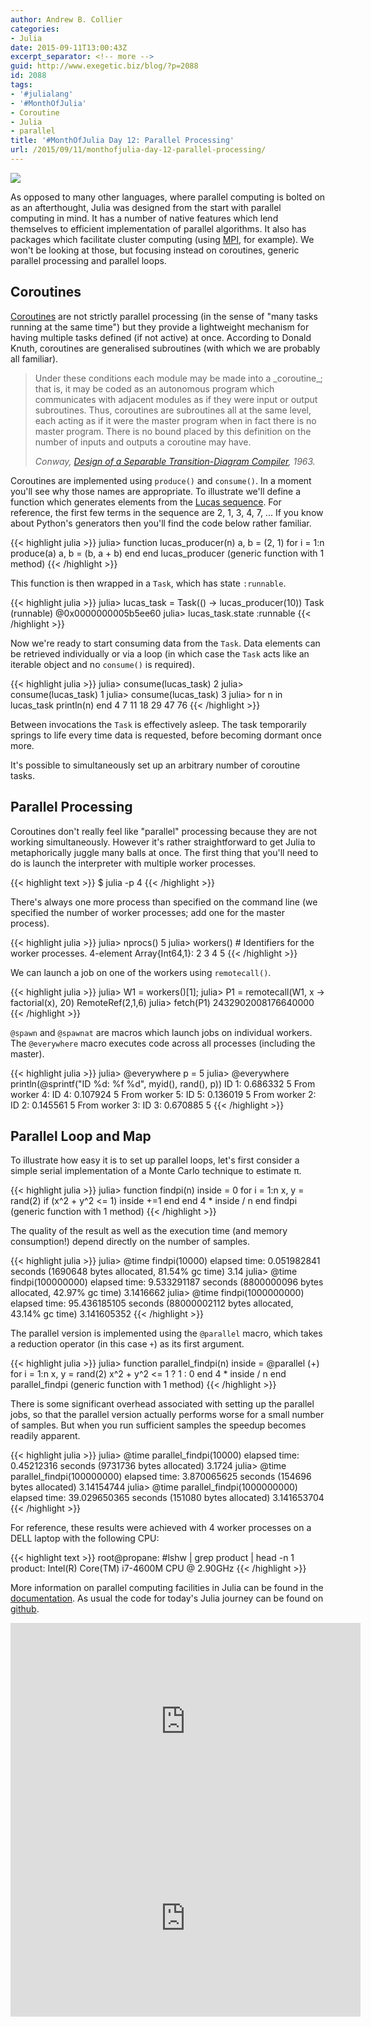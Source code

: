 ```yaml
---
author: Andrew B. Collier
categories:
- Julia
date: 2015-09-11T13:00:43Z
excerpt_separator: <!-- more -->
guid: http://www.exegetic.biz/blog/?p=2088
id: 2088
tags:
- '#julialang'
- '#MonthOfJulia'
- Coroutine
- Julia
- parallel
title: '#MonthOfJulia Day 12: Parallel Processing'
url: /2015/09/11/monthofjulia-day-12-parallel-processing/
---
```


<!--more-->

<img src="/img/2015/09/Julia-Logo-Parallel.png" >

As opposed to many other languages, where parallel computing is bolted on as an afterthought, Julia was designed from the start with parallel computing in mind. It has a number of native features which lend themselves to efficient implementation of parallel algorithms. It also has packages which facilitate cluster computing (using [MPI](https://github.com/JuliaParallel/MPI.jl), for example). We won't be looking at those, but focusing instead on coroutines, generic parallel processing and parallel loops.

## Coroutines

[Coroutines](https://en.wikipedia.org/wiki/Coroutine) are not strictly parallel processing (in the sense of "many tasks running at the same time") but they provide a lightweight mechanism for having multiple tasks defined (if not active) at once. According to Donald Knuth, coroutines are generalised subroutines (with which we are probably all familiar).

<blockquote>
Under these conditions each module may be made into a _coroutine_; that is, it may be coded as an autonomous program which communicates with adjacent modules as if they were input or output subroutines. Thus, coroutines are subroutines all at the same level, each acting as if it were the master program when in fact there is no master program. There is no bound placed by this definition on the number of inputs and outputs a coroutine may have.
  
<cite>Conway, <a href="http://dl.acm.org/citation.cfm?doid=366663.366704">Design of a Separable Transition-Diagram Compiler</a>, 1963.</cite>
</blockquote> 

Coroutines are implemented using `produce()` and `consume()`. In a moment you'll see why those names are appropriate. To illustrate we'll define a function which generates elements from the [Lucas sequence](https://en.wikipedia.org/wiki/Lucas_number). For reference, the first few terms in the sequence are 2, 1, 3, 4, 7, ... If you know about Python's generators then you'll find the code below rather familiar.
  
{{< highlight julia >}}
julia> function lucas_producer(n)
           a, b = (2, 1)
           for i = 1:n
               produce(a)
               a, b = (b, a + b)
           end
        end
lucas_producer (generic function with 1 method)
{{< /highlight >}}
  
This function is then wrapped in a `Task`, which has state `:runnable`.
  
{{< highlight julia >}}
julia> lucas_task = Task(() -> lucas_producer(10))
Task (runnable) @0x0000000005b5ee60
julia> lucas_task.state
:runnable
{{< /highlight >}}
  
Now we're ready to start consuming data from the `Task`. Data elements can be retrieved individually or via a loop (in which case the `Task` acts like an iterable object and no `consume()` is required).
  
{{< highlight julia >}}
julia> consume(lucas_task)
2
julia> consume(lucas_task)
1
julia> consume(lucas_task)
3
julia> for n in lucas_task
           println(n)
       end
4
7
11
18
29
47
76
{{< /highlight >}}
  
Between invocations the `Task` is effectively asleep. The task temporarily springs to life every time data is requested, before becoming dormant once more.

It's possible to simultaneously set up an arbitrary number of coroutine tasks.

## Parallel Processing

Coroutines don't really feel like "parallel" processing because they are not working simultaneously. However it's rather straightforward to get Julia to metaphorically juggle many balls at once. The first thing that you'll need to do is launch the interpreter with multiple worker processes.
  
{{< highlight text >}}
$ julia -p 4
{{< /highlight >}}
  
There's always one more process than specified on the command line (we specified the number of worker processes; add one for the master process).
  
{{< highlight julia >}}
julia> nprocs()
5
julia> workers() # Identifiers for the worker processes.
4-element Array{Int64,1}:
 2
 3
 4
 5
{{< /highlight >}}
  
We can launch a job on one of the workers using `remotecall()`.
  
{{< highlight julia >}}
julia> W1 = workers()[1];
julia> P1 = remotecall(W1, x -> factorial(x), 20)
RemoteRef(2,1,6)
julia> fetch(P1)
2432902008176640000
{{< /highlight >}}
  
`@spawn` and `@spawnat` are macros which launch jobs on individual workers. The `@everywhere` macro executes code across all processes (including the master).
  
{{< highlight julia >}}
julia> @everywhere p = 5
julia> @everywhere println(@sprintf(&quot;ID %d: %f %d&quot;, myid(), rand(), p))
ID 1: 0.686332 5
        From worker 4: ID 4: 0.107924 5
        From worker 5: ID 5: 0.136019 5
        From worker 2: ID 2: 0.145561 5
        From worker 3: ID 3: 0.670885 5
{{< /highlight >}}

## Parallel Loop and Map

To illustrate how easy it is to set up parallel loops, let's first consider a simple serial implementation of a Monte Carlo technique to estimate π.
  
{{< highlight julia >}}
julia> function findpi(n)
           inside = 0
           for i = 1:n
               x, y = rand(2)
               if (x^2 + y^2 <= 1)
                   inside +=1
               end
           end
           4 * inside / n
       end
findpi (generic function with 1 method)
{{< /highlight >}}
  
The quality of the result as well as the execution time (and memory consumption!) depend directly on the number of samples.
  
{{< highlight julia >}}
julia> @time findpi(10000)
elapsed time: 0.051982841 seconds (1690648 bytes allocated, 81.54% gc time)
3.14
julia> @time findpi(100000000)
elapsed time: 9.533291187 seconds (8800000096 bytes allocated, 42.97% gc time)
3.1416662
julia> @time findpi(1000000000)
elapsed time: 95.436185105 seconds (88000002112 bytes allocated, 43.14% gc time)
3.141605352
{{< /highlight >}}
  
The parallel version is implemented using the `@parallel` macro, which takes a reduction operator (in this case `+`) as its first argument.
  
{{< highlight julia >}}
julia> function parallel_findpi(n)
           inside = @parallel (+) for i = 1:n
               x, y = rand(2)
               x^2 + y^2 <= 1 ? 1 : 0
           end
           4 * inside / n
       end
parallel_findpi (generic function with 1 method)
{{< /highlight >}}
  
There is some significant overhead associated with setting up the parallel jobs, so that the parallel version actually performs worse for a small number of samples. But when you run sufficient samples the speedup becomes readily apparent.
  
{{< highlight julia >}}
julia> @time parallel_findpi(10000)
elapsed time: 0.45212316 seconds (9731736 bytes allocated)
3.1724
julia> @time parallel_findpi(100000000)
elapsed time: 3.870065625 seconds (154696 bytes allocated)
3.14154744
julia> @time parallel_findpi(1000000000)
elapsed time: 39.029650365 seconds (151080 bytes allocated)
3.141653704
{{< /highlight >}}
  
For reference, these results were achieved with 4 worker processes on a DELL laptop with the following CPU:
  
{{< highlight text >}}
root@propane: #lshw | grep product | head -n 1
          product: Intel(R) Core(TM) i7-4600M CPU @ 2.90GHz
{{< /highlight >}}

More information on parallel computing facilities in Julia can be found in the [documentation](http://docs.julialang.org/en/stable/manual/parallel-computing/). As usual the code for today's Julia journey can be found on [github](https://github.com/DataWookie/MonthOfJulia).

<iframe width="560" height="315" src="https://www.youtube.com/embed/JoRn4ryMclc" frameborder="0" allowfullscreen></iframe>

<iframe width="560" height="315" src="https://www.youtube.com/embed/XJAQ24NS458" frameborder="0" allowfullscreen></iframe>